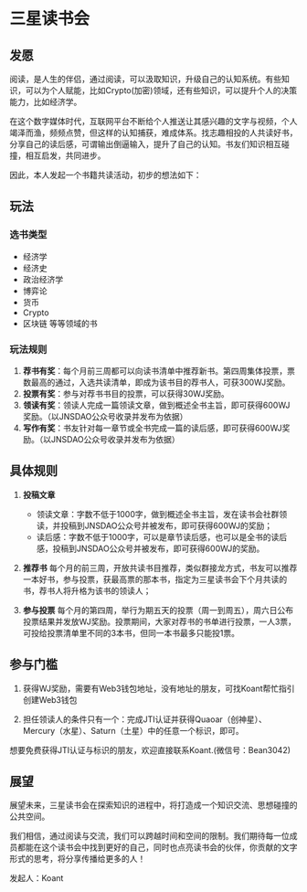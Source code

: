 # 三星读书会

## 发愿

阅读，是人生的伴侣，通过阅读，可以汲取知识，升级自己的认知系统。有些知识，可以为个人赋能，比如Crypto(加密)领域，还有些知识，可以提升个人的决策能力，比如经济学。

在这个数字媒体时代，互联网平台不断给个人推送让其感兴趣的文字与视频，个人竭泽而渔，频频点赞，但这样的认知捕获，难成体系。找志趣相投的人共读好书，分享自己的读后感，可谓输出倒逼输入，提升了自己的认知。书友们知识相互碰撞，相互启发，共同进步。

因此，本人发起一个书籍共读活动，初步的想法如下：

## 玩法

### 选书类型
- 经济学
- 经济史
- 政治经济学
- 博弈论
- 货币
- Crypto
- 区块链  等等领域的书

### 玩法规则
1. **荐书有奖**：每个月前三周都可以向读书清单中推荐新书。第四周集体投票，票数最高的通过，入选共读清单，即成为该书目的荐书人，可获300WJ奖励。
2. **投票有奖**：参与对荐书书目的投票，可以获得30WJ奖励。
3. **领读有奖**：领读人完成一篇领读文章，做到概述全书主旨，即可获得600WJ奖励。（以JNSDAO公众号收录并发布为依据）
4. **写作有奖**：书友针对每一章节或全书完成一篇的读后感，即可获得600WJ奖励。（以JNSDAO公众号收录并发布为依据）

## 具体规则

1. **投稿文章**
   - 领读文章：字数不低于1000字，做到概述全书主旨，发在读书会社群领读，并投稿到JNSDAO公众号并被发布，即可获得600WJ的奖励；
   - 读后感：字数不低于1000字，可以是章节读后感，也可以是全书的读后感，投稿到JNSDAO公众号并被发布，即可获得600WJ的奖励。

2. **推荐书**
   每个月的前三周，开放共读书目推荐，类似群接龙方式，书友可以推荐一本好书，参与投票，获最高票的那本书，指定为三星读书会下个月共读的书，荐书人将升格为该书的领读人；

3. **参与投票**
   每个月的第四周，举行为期五天的投票（周一到周五），周六日公布投票结果并发放WJ奖励。投票期间，大家对荐书的书单进行投票，一人3票，可投给投票清单里不同的3本书，但同一本书最多只能投1票。

## 参与门槛

1. 获得WJ奖励，需要有Web3钱包地址，没有地址的朋友，可找Koant帮忙指引创建Web3钱包

2. 担任领读人的条件只有一个：完成JTI认证并获得Quaoar（创神星）、Mercury（水星）、Saturn（土星）中的任意一个标识，即可。

想要免费获得JTI认证与标识的朋友，欢迎直接联系Koant.(微信号：Bean3042)

## 展望

展望未来，三星读书会在探索知识的进程中，将打造成一个知识交流、思想碰撞的公共空间。

我们相信，通过阅读与交流，我们可以跨越时间和空间的限制。我们期待每一位成员都能在这个读书会中找到更好的自己，同时也点亮读书会的伙伴，你贡献的文字形式的思考，将分享传播给更多的人！

发起人：Koant
